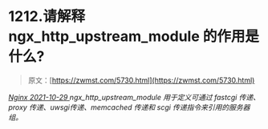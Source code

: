 <!--yml
category: 未分类
date: 0001-01-01 00:00:00
--->

# 1212.请解释 ngx_http_upstream_module 的作用是什么?

> 原文：[https://zwmst.com/5730.html](https://zwmst.com/5730.html)

   [ *Nginx* ](https://zwmst.com/nginx)*[ <time datetime="2021-10-30T05:19:28+08:00"> 2021-10-29 </time> ](https://zwmst.com/5730.html)  ngx_http_upstream_module 用于定义可通过 fastcgi 传递、proxy 传递、uwsgi传递、memcached 传递和 scgi 传递指令来引用的服务器组。*